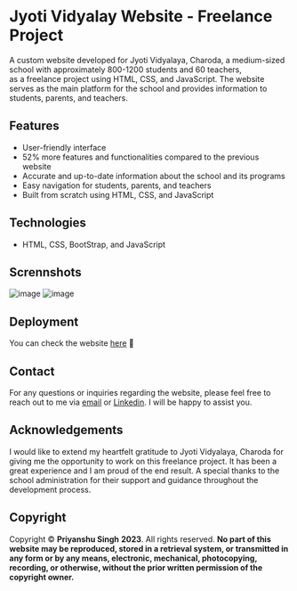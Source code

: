 # **Jyoti Vidyalay Website - Freelance Project**

A custom website developed for Jyoti Vidyalaya, Charoda, a medium-sized school with approximately 800-1200 students and 60 teachers,  
as a freelance project using HTML, CSS, and JavaScript. 
The website serves as the main platform for the school and provides information to students, parents, and teachers.

## Features

* User-friendly interface
* 52% more features and functionalities compared to the previous website
* Accurate and up-to-date information about the school and its programs
* Easy navigation for students, parents, and teachers
* Built from scratch using HTML, CSS, and JavaScript

## Technologies

* HTML, CSS, BootStrap, and JavaScript

## Scrennshots

![image](https://user-images.githubusercontent.com/107169043/218555661-6f2f7713-97b2-4cd5-a908-7e88aacd1047.png)
![image](https://user-images.githubusercontent.com/107169043/218555765-8a8ef228-8b14-465a-92fe-62581b13dc82.png)

## Deployment
You can check the website [here](https://jyotividyalaycharoda.com/) 🌟

## Contact   

For any questions or inquiries regarding the website, please feel free to reach out to me via [email](priyanshu4vitchennai@gmail.com) 
or [Linkedin](https://www.linkedin.com/in/sublime-priyanshu/). 
I will be happy to assist you.

## Acknowledgements
I would like to extend my heartfelt gratitude to Jyoti Vidyalaya, Charoda for giving me the opportunity to work on this freelance project. 
It has been a great experience and I am proud of the end result. A special thanks to the school administration for their support and 
guidance throughout the development process.

## Copyright

Copyright © **Priyanshu Singh** **2023**. All rights reserved. **No part of this website may be reproduced, stored in a retrieval system, 
or transmitted in any form or by any means, electronic, mechanical, photocopying, recording, or otherwise, without the prior written permission of the copyright owner.**
